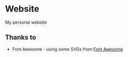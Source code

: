 # Website
My personal website

## Thanks to

- Font Awesome - using some SVGs from [Font Awesome](https://fontawesome.com/license/free)
